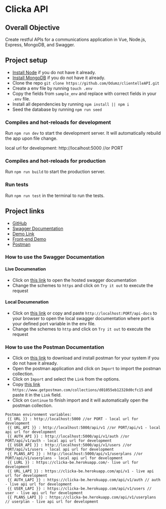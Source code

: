 # Clicka API

## Overall Objective
Create restful APIs for a communications application in Vue, Node.js, Express, MongoDB, and Swagger.

## Project setup

- [Install Node](https://nodejs.org/en/download/) if you do not have it already.
- [Install MongoDB](https://docs.mongodb.com/manual/administration/install-community/) if you do not have it already.
- Clone the repo `git clone https://github.com/Odumz/clientelleAPI.git`
- Create a env file by running `touch .env`
- Copy the fields from `sample_env` and replace with correct fields in your `.env` file.
- Install all dependencies by running `npm install || npm i`
- Seed the database by running `npm run seed`

### Compiles and hot-reloads for development
Run `npm run dev` to start the development server. It will automatically rebuild the app upon file change.

local url for development: http://localhost:5000 //or PORT

### Compiles and hot-reloads for production
Run `npm run build` to start the production server.

### Run tests
Run `npm run test` in the terminal to run the tests.

## Project links
- [GitHub](https://github.com/Odumz/clickaAPI.git)
- [Swagger Documentation](https://clicka-be.herokuapp.com/api-docs)
- [Demo Link](https://clicka-be.herokuapp.com/)
- [Front-end Demo](https://clicka.vercel.app/)
- [Postman](https://www.getpostman.com/collections/d01055eb12328d0cfc15)

### How to use the Swagger Documentation
#### Live Documenation
 - Click on [this link](https://clicka-be.herokuapp.com/api-docs) to open the hosted swagger documentation
 - Change the schemes to `https` and click on `Try it out` to execute the request

#### Local Documenation
 - Click on [this link](http://localhost:5000/api-docs) or copy and paste `http://localhost:PORT/api-docs` to your browser to open the local swagger documentation where port is your defined port variable in the env file.
 - Change the schemes to `http` and click on `Try it out` to execute the request

### How to use the Postman Documentation
 - Click on [this link](https://www.postman.com/downloads) to download and install postman for your system if you do not have it already.
 - Open the postman application and click on `Import` to import the postman collection. 
 - Click on `Import` and select the `Link` from the options.
 - Copy [this link](https://www.getpostman.com/collections/d01055eb12328d0cfc15) `https://www.getpostman.com/collections/d01055eb12328d0cfc15` and paste it in the `Link` field.
 - Click on `Continue` to finish import and it will automatically open the postman collection.
```
Postman environment variables:
 {{ URL }} : http://localhost:5000 //or PORT - local url for development
 {{ URL_API }} : http://localhost:5000/api/v1 //or PORT/api/v1 - local api url for development
 {{ AUTH_API }} : http://localhost:5000/api/v1/auth //or PORT/api/v1/auth - local api url for development
 {{ USER_API }} : http://localhost:5000/api/v1/users //or PORT/api/v1/users - local api url for development
 {{ PLANS_API }} : http://localhost:5000/api/v1/userplans //or PORT/api/v1/userplans - local api url for development
 {{ LURL }} : https://clicka-be.herokuapp.com/- live url for development
 {{ URL_LAPI }} : https://clicka-be.herokuapp.com/api/v1 - live api url for development
 {{ AUTH_LAPI }} : https://clicka-be.herokuapp.com/api/v1/auth // auth - live api url for development
 {{ USER_LAPI }} : https://clicka-be.herokuapp.com/api/v1/users // user - live api url for development
 {{ PLANS_LAPI }} : https://clicka-be.herokuapp.com/api/v1/userplans // userplan - live api url for development
 ```